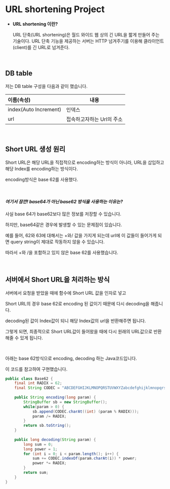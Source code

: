 
# URL shortening Project

- **URL shortening 이란?**

  URL 단축(URL shortening)은 월드 와이드 웹 상의 긴 URL을 짧게 만들어 주는 기술이다. URL 단축 기능을 제공하는 서버는 HTTP 넘겨주기를 이용해 클라이언트(client)를 긴 URL로 넘겨준다.

<br/>

## DB table

저는 DB table 구성을 다음과 같이 했습니다.

| 이름(속성)            | 내용                      |
| :-------------------- | ------------------------- |
| index(Auto Increment) | 인덱스                    |
| url                   | 접속하고자하는 Url의 주소 |



<br/>

## Short URL 생성 원리

Short URL은 해당 URL을 직접적으로 encoding하는 방식이 아니라, URL을 삽입하고 해당 Index를 encoding하는 방식이다.

encoding방식은 base 62를 사용했다.

<br/>

#### *여기서 잠깐! base64가 아닌 base62 방식을 사용하는 이유는?*

사실 base 64가 base62보다 많은 정보를 저장할 수 있습니다.

하지만, base64같은 경우에 발생할 수 있는 문제점이 있습니다.

예를 들어, 62와 63에 대해서는 +와/ 값을 가지게 되는데 url에 이 값들이 들어가게 되면 query string이 제대로 작동하지 않을 수 있습니다.

따라서 +와 /을 포함하고 있지 않은 base 62를 사용했습니다.



<br/>

## 서버에서 Short URL을 처리하는 방식

서버에서 요청을 받았을 때에 함수에 Short URL 값을 인자로 넣고

Short URL의 경우 base 62로 encoding 된 값이기 때문에 다시 decoding을 해줍니다.

decoding된 값이 Index값이 되니 해당 Index값의 url을 반환해주면 됩니다.

그렇게 되면, 최종적으로 Short URL값이 들어왔을 때에 다시 원래의 URL값으로 반환해줄 수 있게 됩니다.

<br/>

아래는 base 62방식으로 encoding, decoding 하는 Java코드입니다.

이 코드를 참고하여 구현했습니다.

```java
public class Base62 {
	final int RADIX = 62;
	final String CODEC = "ABCDEFGHIJKLMNOPQRSTUVWXYZabcdefghijklmnopqrstuvwxyz0123456789";
	
	public String encoding(long param) {
		StringBuffer sb = new StringBuffer();
		while(param > 0) {
			sb.append(CODEC.charAt((int) (param % RADIX)));
			param /= RADIX;
		}
		return sb.toString();
	}
	
	public long decoding(String param) {
		long sum = 0;
		long power = 1;
		for (int i = 0; i < param.length(); i++) {
			sum += CODEC.indexOf(param.charAt(i)) * power;
			power *= RADIX;
		}
		return sum;
	}
}

